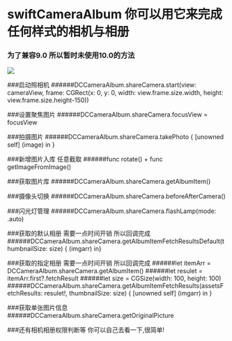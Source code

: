 # swiftCameraAlbum 你可以用它来完成任何样式的相机与相册 
### 为了兼容9.0 所以暂时未使用10.0的方法

![](https://github.com/dacaizhao/swiftCameraAlbum/blob/master/swiftCameraAlbum/Assets.xcassets/zhaodacai.imageset/zhaodacai.png?raw=true)

###启动照相机
######DCCameraAlbum.shareCamera.start(view: cameraView, frame: CGRect(x: 0, y: 0, width: view.frame.size.width, height: view.frame.size.height-150))

###设置聚焦图片
######DCCameraAlbum.shareCamera.focusView = focusView

###拍摄图片
######DCCameraAlbum.shareCamera.takePhoto { [unowned self] (image) in }

###新增图片入库 任意截取
######func rotate() + func getImageFromImage()

###获取图片库
######DCCameraAlbum.shareCamera.getAlbumItem()

###摄像头切换
######DCCameraAlbum.shareCamera.beforeAfterCamera()

###闪光灯管理
######DCCameraAlbum.shareCamera.flashLamp(mode: .auto)

###获取的默认相册 需要一点时间开销 所以回调完成
######DCCameraAlbum.shareCamera.getAlbumItemFetchResultsDefault(thumbnailSize: size) { (imgarr) in}

###获取的指定相册  需要一点时间开销 所以回调完成
######let itemArr = DCCameraAlbum.shareCamera.getAlbumItem()
######let resulet  = itemArr.first?.fetchResult
######let size = CGSize(width: 100, height: 100)
######DCCameraAlbum.shareCamera.getAlbumItemFetchResults(assetsFetchResults: resulet!, thumbnailSize: size) { [unowned self] (imgarr) in }

###获取单张图片信息
######DCCameraAlbum.shareCamera.getOriginalPicture

###还有相机相册权限判断等 你可以自己去看一下,很简单!




